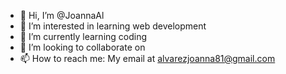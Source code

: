 - 👋 Hi, I’m @JoannaAl
- 👀 I’m interested in learning web development
- 🌱 I’m currently learning coding
- 💞️ I’m looking to collaborate on
- 📫 How to reach me: My email at alvarezjoanna81@gmail.com

<!---
JoannaAl/JoannaAl is a ✨ special ✨ repository because its `README.md` (this file) appears on your GitHub profile.
You can click the Preview link to take a look at your changes.
--->

